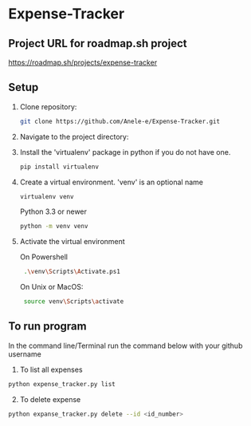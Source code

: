 # Expense-Tracker

## Project URL for roadmap.sh project
https://roadmap.sh/projects/expense-tracker

## Setup

1. Clone repository:

    ```bash
    git clone https://github.com/Anele-e/Expense-Tracker.git

2. Navigate to the project directory:


3. Install the 'virtualenv' package in python if you do not have one.

    ```bash
    pip install virtualenv
    ```

4. Create a virtual environment. 'venv' is an optional name

    ```bash
    virtualenv venv
    ```

    Python 3.3 or newer 

    ```bash
    python -m venv venv
    ```
5. Activate the virtual environment

    On Powershell
    ```bash
     .\venv\Scripts\Activate.ps1

    ```
    On Unix or MacOS:

    ```bash
     source venv\Scripts\activate

    ```

## To run program

In the command line/Terminal run the command below with your github username

1. To list all expenses
```bash
python expense_tracker.py list

```

2. To delete expense
```bash
python expanse_tracker.py delete --id <id_number>
```



